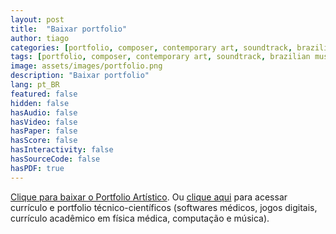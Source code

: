 ```yaml
---
layout: post
title:  "Baixar portfolio"
author: tiago
categories: [portfolio, composer, contemporary art, soundtrack, brazilian music, instrumental, latin, mpb, jazz, developer, creative computing, multidisciplinar, software médico, processamento de imagem, física médica]
tags: [portfolio, composer, contemporary art, soundtrack, brazilian music, instrumental, latin, mpb, jazz, developer, creative computing, multidisciplinar, software médico, processamento de imagem, física médica]
image: assets/images/portfolio.png
description: "Baixar portfolio"
lang: pt_BR
featured: false
hidden: false
hasAudio: false
hasVideo: false
hasPaper: false
hasScore: false
hasInteractivity: false
hasSourceCode: false
hasPDF: true
---
```


<a href="{{ site.baseurl }}/assets/Tiago Brizolara - Portfolio Artistico - 21-09-2020.pdf">Clique para baixar o Portfolio Artístico</a>. Ou <a href="{{ site.baseurl }}/about - Portfolio Artistico - 21-09-2020.pdf">clique aqui</a> para acessar currículo e portfolio técnico-científicos (softwares médicos, jogos digitais, currículo acadêmico em física médica, computação e música).
